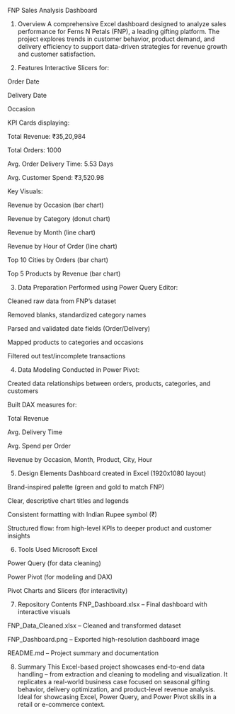 FNP Sales Analysis Dashboard
1. Overview
A comprehensive Excel dashboard designed to analyze sales performance for Ferns N Petals (FNP), a leading gifting platform.
The project explores trends in customer behavior, product demand, and delivery efficiency to support data-driven strategies for revenue growth and customer satisfaction.

2. Features
Interactive Slicers for:

Order Date

Delivery Date

Occasion

KPI Cards displaying:

Total Revenue: ₹35,20,984

Total Orders: 1000

Avg. Order Delivery Time: 5.53 Days

Avg. Customer Spend: ₹3,520.98

Key Visuals:

Revenue by Occasion (bar chart)

Revenue by Category (donut chart)

Revenue by Month (line chart)

Revenue by Hour of Order (line chart)

Top 10 Cities by Orders (bar chart)

Top 5 Products by Revenue (bar chart)

3. Data Preparation
Performed using Power Query Editor:

Cleaned raw data from FNP’s dataset

Removed blanks, standardized category names

Parsed and validated date fields (Order/Delivery)

Mapped products to categories and occasions

Filtered out test/incomplete transactions

4. Data Modeling
Conducted in Power Pivot:

Created data relationships between orders, products, categories, and customers

Built DAX measures for:

Total Revenue

Avg. Delivery Time

Avg. Spend per Order

Revenue by Occasion, Month, Product, City, Hour

5. Design Elements
Dashboard created in Excel (1920x1080 layout)

Brand-inspired palette (green and gold to match FNP)

Clear, descriptive chart titles and legends

Consistent formatting with Indian Rupee symbol (₹)

Structured flow: from high-level KPIs to deeper product and customer insights

6. Tools Used
Microsoft Excel

Power Query (for data cleaning)

Power Pivot (for modeling and DAX)

Pivot Charts and Slicers (for interactivity)

7. Repository Contents
FNP_Dashboard.xlsx – Final dashboard with interactive visuals

FNP_Data_Cleaned.xlsx – Cleaned and transformed dataset

FNP_Dashboard.png – Exported high-resolution dashboard image

README.md – Project summary and documentation

8. Summary
This Excel-based project showcases end-to-end data handling – from extraction and cleaning to modeling and visualization. It replicates a real-world business case focused on seasonal gifting behavior, delivery optimization, and product-level revenue analysis. Ideal for showcasing Excel, Power Query, and Power Pivot skills in a retail or e-commerce context.
